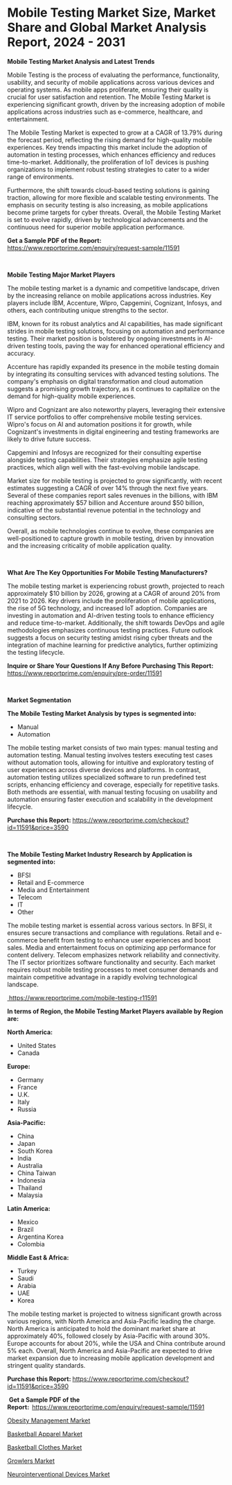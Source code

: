 <p><h1>Mobile Testing Market Size, Market Share and Global Market Analysis Report, 2024 - 2031</h1></p><p><strong>Mobile Testing Market Analysis and Latest Trends</strong></p>
<p><p>Mobile Testing is the process of evaluating the performance, functionality, usability, and security of mobile applications across various devices and operating systems. As mobile apps proliferate, ensuring their quality is crucial for user satisfaction and retention. The Mobile Testing Market is experiencing significant growth, driven by the increasing adoption of mobile applications across industries such as e-commerce, healthcare, and entertainment.</p><p>The Mobile Testing Market is expected to grow at a CAGR of 13.79% during the forecast period, reflecting the rising demand for high-quality mobile experiences. Key trends impacting this market include the adoption of automation in testing processes, which enhances efficiency and reduces time-to-market. Additionally, the proliferation of IoT devices is pushing organizations to implement robust testing strategies to cater to a wider range of environments.</p><p>Furthermore, the shift towards cloud-based testing solutions is gaining traction, allowing for more flexible and scalable testing environments. The emphasis on security testing is also increasing, as mobile applications become prime targets for cyber threats. Overall, the Mobile Testing Market is set to evolve rapidly, driven by technological advancements and the continuous need for superior mobile application performance.</p></p>
<p><strong>Get a Sample PDF of the Report:&nbsp;</strong> <a href="https://www.reportprime.com/enquiry/request-sample/11591?utm_campaign=1138&utm_medium=2&utm_source=Github&utm_content=ia&utm_term=16112024&utm_id=mobile-testing">https://www.reportprime.com/enquiry/request-sample/11591</a></p>
<p>&nbsp;</p>
<p><strong>Mobile Testing Major Market Players</strong></p>
<p><p>The mobile testing market is a dynamic and competitive landscape, driven by the increasing reliance on mobile applications across industries. Key players include IBM, Accenture, Wipro, Capgemini, Cognizant, Infosys, and others, each contributing unique strengths to the sector.</p><p>IBM, known for its robust analytics and AI capabilities, has made significant strides in mobile testing solutions, focusing on automation and performance testing. Their market position is bolstered by ongoing investments in AI-driven testing tools, paving the way for enhanced operational efficiency and accuracy.</p><p>Accenture has rapidly expanded its presence in the mobile testing domain by integrating its consulting services with advanced testing solutions. The company's emphasis on digital transformation and cloud automation suggests a promising growth trajectory, as it continues to capitalize on the demand for high-quality mobile experiences.</p><p>Wipro and Cognizant are also noteworthy players, leveraging their extensive IT service portfolios to offer comprehensive mobile testing services. Wipro's focus on AI and automation positions it for growth, while Cognizant's investments in digital engineering and testing frameworks are likely to drive future success.</p><p>Capgemini and Infosys are recognized for their consulting expertise alongside testing capabilities. Their strategies emphasize agile testing practices, which align well with the fast-evolving mobile landscape. </p><p>Market size for mobile testing is projected to grow significantly, with recent estimates suggesting a CAGR of over 14% through the next five years. Several of these companies report sales revenues in the billions, with IBM reaching approximately $57 billion and Accenture around $50 billion, indicative of the substantial revenue potential in the technology and consulting sectors.</p><p>Overall, as mobile technologies continue to evolve, these companies are well-positioned to capture growth in mobile testing, driven by innovation and the increasing criticality of mobile application quality.</p></p>
<p>&nbsp;</p>
<p><strong>What Are The Key Opportunities For Mobile Testing Manufacturers?</strong></p>
<p><p>The mobile testing market is experiencing robust growth, projected to reach approximately $10 billion by 2026, growing at a CAGR of around 20% from 2021 to 2026. Key drivers include the proliferation of mobile applications, the rise of 5G technology, and increased IoT adoption. Companies are investing in automation and AI-driven testing tools to enhance efficiency and reduce time-to-market. Additionally, the shift towards DevOps and agile methodologies emphasizes continuous testing practices. Future outlook suggests a focus on security testing amidst rising cyber threats and the integration of machine learning for predictive analytics, further optimizing the testing lifecycle.</p></p>
<p><strong>Inquire or Share Your Questions If Any Before Purchasing This Report:</strong> <a href="https://www.reportprime.com/enquiry/pre-order/11591?utm_campaign=1138&utm_medium=2&utm_source=Github&utm_content=ia&utm_term=16112024&utm_id=mobile-testing">https://www.reportprime.com/enquiry/pre-order/11591</a></p>
<p>&nbsp;</p>
<p><strong>Market Segmentation</strong></p>
<p><strong>The Mobile Testing Market Analysis by types is segmented into:</strong></p>
<p><ul><li>Manual</li><li>Automation</li></ul></p>
<p><p>The mobile testing market consists of two main types: manual testing and automation testing. Manual testing involves testers executing test cases without automation tools, allowing for intuitive and exploratory testing of user experiences across diverse devices and platforms. In contrast, automation testing utilizes specialized software to run predefined test scripts, enhancing efficiency and coverage, especially for repetitive tasks. Both methods are essential, with manual testing focusing on usability and automation ensuring faster execution and scalability in the development lifecycle.</p></p>
<p><strong>Purchase this Report:&nbsp;</strong><a href="https://www.reportprime.com/checkout?id=11591&price=3590&utm_campaign=1138&utm_medium=2&utm_source=Github&utm_content=ia&utm_term=16112024&utm_id=mobile-testing">https://www.reportprime.com/checkout?id=11591&price=3590</a></p>
<p>&nbsp;</p>
<p><strong>The Mobile Testing Market Industry Research by Application is segmented into:</strong></p>
<p><ul><li>BFSI</li><li>Retail and E-commerce</li><li>Media and Entertainment</li><li>Telecom</li><li>IT</li><li>Other</li></ul></p>
<p><p>The mobile testing market is essential across various sectors. In BFSI, it ensures secure transactions and compliance with regulations. Retail and e-commerce benefit from testing to enhance user experiences and boost sales. Media and entertainment focus on optimizing app performance for content delivery. Telecom emphasizes network reliability and connectivity. The IT sector prioritizes software functionality and security. Each market requires robust mobile testing processes to meet consumer demands and maintain competitive advantage in a rapidly evolving technological landscape.</p></p>
<p><a href="https://www.reportprime.com/mobile-testing-r11591?utm_campaign=1138&utm_medium=2&utm_source=Github&utm_content=ia&utm_term=16112024&utm_id=mobile-testing">&nbsp;https://www.reportprime.com/mobile-testing-r11591</a></p>
<p><strong>In terms of Region, the Mobile Testing Market Players available by Region are:</strong></p>
<p>
    <p> <strong> North America: </strong>
        <ul>
            <li>United States</li>
            <li>Canada</li>
        </ul>
        </p> 
    <p> <strong> Europe: </strong>
        <ul>
            <li>Germany</li>
            <li>France</li>
            <li>U.K.</li>
            <li>Italy</li>
            <li>Russia</li>
        </ul>
        </p> 
    <p> <strong> Asia-Pacific: </strong>
        <ul>
            <li>China</li>
            <li>Japan</li>
            <li>South Korea</li>
            <li>India</li>
            <li>Australia</li>
            <li>China Taiwan</li>
            <li>Indonesia</li>
            <li>Thailand</li>
            <li>Malaysia</li>
        </ul>
        </p> 
    <p> <strong> Latin America: </strong>
        <ul>
            <li>Mexico</li>
            <li>Brazil</li>
            <li>Argentina Korea</li>
            <li>Colombia</li>
        </ul>
        </p> 
    <p> <strong> Middle East & Africa: </strong>
        <ul>
            <li>Turkey</li>
            <li>Saudi</li>
            <li>Arabia</li>
            <li>UAE</li>
            <li>Korea</li>
        </ul>
    </p>
    </p>
<p><p>The mobile testing market is projected to witness significant growth across various regions, with North America and Asia-Pacific leading the charge. North America is anticipated to hold the dominant market share at approximately 40%, followed closely by Asia-Pacific with around 30%. Europe accounts for about 20%, while the USA and China contribute around 5% each. Overall, North America and Asia-Pacific are expected to drive market expansion due to increasing mobile application development and stringent quality standards.</p></p>
<p><strong>Purchase this Report: </strong><a href="https://www.reportprime.com/checkout?id=11591&price=3590&utm_campaign=1138&utm_medium=2&utm_source=Github&utm_content=ia&utm_term=16112024&utm_id=mobile-testing">https://www.reportprime.com/checkout?id=11591&price=3590</a></p>
<p>&nbsp;<strong>Get a Sample PDF of the Report:&nbsp;&nbsp;</strong><a href="https://www.reportprime.com/enquiry/request-sample/11591?utm_campaign=1138&utm_medium=2&utm_source=Github&utm_content=ia&utm_term=16112024&utm_id=mobile-testing">https://www.reportprime.com/enquiry/request-sample/11591</a></p>
<p><strong></strong></p>
<p><p><a href="https://issuu.com/reportprime-2/docs/obesity-management-market-size-2030_ed92ad65fc6960?utm_campaign=1138&utm_medium=2&utm_source=Github&utm_content=ia&utm_term=16112024&utm_id=mobile-testing">Obesity Management Market</a></p><p><a href="https://www.linkedin.com/pulse/basketball-apparel-market-essentials-key-players-demand-drivers-xvjec?utm_campaign=1138&utm_medium=2&utm_source=Github&utm_content=ia&utm_term=16112024&utm_id=mobile-testing">Basketball Apparel Market</a></p><p><a href="https://www.linkedin.com/pulse/basketball-clothes-market-outlook-share-analysis-growth-trends-ryfwc?utm_campaign=1138&utm_medium=2&utm_source=Github&utm_content=ia&utm_term=16112024&utm_id=mobile-testing">Basketball Clothes Market</a></p><p><a href="https://www.linkedin.com/pulse/comprehensive-growlers-market-report-regional-analysis-growth-h1dmc?utm_campaign=1138&utm_medium=2&utm_source=Github&utm_content=ia&utm_term=16112024&utm_id=mobile-testing">Growlers Market</a></p><p><a href="https://issuu.com/reportprime-2/docs/neurointerventional-devices-market-_94f6df45e58fd2?utm_campaign=1138&utm_medium=2&utm_source=Github&utm_content=ia&utm_term=16112024&utm_id=mobile-testing">Neurointerventional Devices Market</a></p></p>